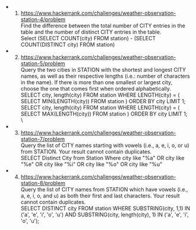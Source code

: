 -  01. https://www.hackerrank.com/challenges/weather-observation-station-4/problem \
Find the difference between the total number of CITY entries in the table and the number of distinct CITY entries in the table. \
Select (SELECT COUNT(city) FROM station) - (SELECT COUNT(DISTINCT city) FROM station) 

-  02. https://www.hackerrank.com/challenges/weather-observation-station-5/problem \
Query the two cities in STATION with the shortest and longest CITY names, as well as their respective lengths (i.e.: number of characters in the name). If there is more than one smallest or largest city, choose the one that comes first when ordered alphabetically. \
SELECT city, length(city) FROM station
WHERE LENGTH(city) = ( SELECT MIN(LENGTH(city)) FROM station )
ORDER BY city LIMIT 1;
SELECT city, length(city)  FROM station
WHERE LENGTH(city) = ( SELECT MAX(LENGTH(city)) FROM station )
ORDER BY city LIMIT 1; \

- 03. https://www.hackerrank.com/challenges/weather-observation-station-7/problem \
Query the list of CITY names starting with vowels (i.e., a, e, i, o, or u) from STATION. Your result cannot contain duplicates. \
SELECT Distinct City from Station Where city like "%a" OR city like "%e" OR city like "%i" OR city like "%o" OR city like "%u" 

- 04. https://www.hackerrank.com/challenges/weather-observation-station-8/problem \
  Query the list of CITY names from STATION which have vowels (i.e., a, e, i, o, and u) as both their first and last characters. Your result cannot contain duplicates. \
  SELECT DISTINCT city FROM station WHERE SUBSTRING(city, 1,1) IN ('a', 'e', 'i', 'o', 'u') AND SUBSTRING(city, length(city), 1) IN ('a', 'e', 'i', 'o', 'u');
